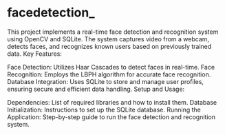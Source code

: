 # facedetection_
This project implements a real-time face detection and recognition system using OpenCV and SQLite. The system captures video from a webcam, detects faces, and recognizes known users based on previously trained data.
Key Features:

Face Detection: Utilizes Haar Cascades to detect faces in real-time.
Face Recognition: Employs the LBPH algorithm for accurate face recognition.
Database Integration: Uses SQLite to store and manage user profiles, ensuring secure and efficient data handling.
Setup and Usage:

Dependencies: List of required libraries and how to install them.
Database Initialization: Instructions to set up the SQLite database.
Running the Application: Step-by-step guide to run the face detection and recognition system.
